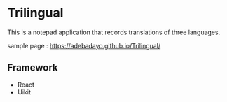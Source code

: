 # Trilingual

This is a notepad application that records translations of three languages.

sample page : 
https://adebadayo.github.io/Trilingual/

## Framework

* React
* Uikit

